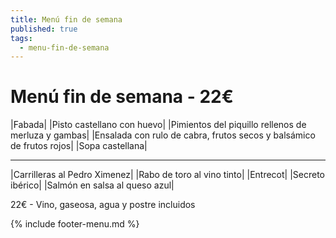 ```yaml
---
title: Menú fin de semana
published: true
tags:
  - menu-fin-de-semana
---
```


# Menú fin de semana - 22€

|Fabada|
|Pisto castellano con huevo|
|Pimientos del piquillo rellenos de merluza y gambas|
|Ensalada con rulo de cabra, frutos secos y balsámico de frutos rojos|
|Sopa castellana|

------
|Carrilleras al Pedro Ximenez|
|Rabo de toro al vino tinto|
|Entrecot|
|Secreto ibérico|
|Salmón en salsa al queso azul|

22€ - Vino, gaseosa, agua y postre incluidos

{% include footer-menu.md %}
